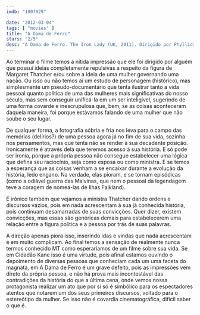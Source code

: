 ```yaml
---
imdb: "1007029"

date: "2012-03-04"
tags: [ "movies" ]
title: "A Dama de Ferro"
stars: "2/5"
desc: "A Dama de Ferro. The Iron Lady (UK, 2011). Dirigido por Phyllida Lloyd. Escrito por Abi Morgan. Com Meryl Streep, Jim Broadbent, Susan Brown, Alice da Cunha, Phoebe Waller-Bridge, Iain Glen, Alexandra Roach, Victoria Bewick, Emma Dewhurst."
---
```

Ao terminar o filme temos a nítida impressão que ele foi dirigido por alguém que possui ideias completamente repulsivas a respeito da figura de Margaret Thatcher e/ou sobre a ideia de uma mulher governando uma nação. Ou isso ou não temos aí um estudo de personagem (histórico), mas simplesmente um pseudo-documentário que tenta ilustrar tanto a vida pessoal quanto política de uma das mulheres mais significativas do nosso século, mas sem conseguir unificá-la em um ser inteligível, sugerindo de uma forma covarde e inescrupulosa que, bem, se as coisas aconteceram daquela maneira, foi porque estávamos falando de uma mulher que não soube o seu lugar.

De qualquer forma, a fotografia sóbria e fria nos leva para o campo das memórias (delírios?) de uma pessoa agora já no fim de sua vida, sozinha nos pensamentos, mas que tenta não se render à sua decadente posição. Ironicamente é através dela que teremos acesso à sua história. E só pode ser ironia, porque a própria pessoa não consegue estabelecer uma lógica que defina seu raciocínio, seja como esposa ou como ministra. E se temos a esperança que as coisas venham a se encaixar durante a evolução da história, ledo engano. Na verdade, elas pioram, e se tornam episódicas (como a odiável guerra das Malvinas, que nem o pessoal da legendagem teve a coragem de nomeá-las de Ilhas Falkland).

É irônico também que vejamos a ministra Thatcher dando ordens e discursos vazios, pois em nada acrescentam à sua já conhecida história, pois continuam desamarradas de suas convicções. Quer dizer, existem convicções, mas essas são genéricas demais para estabelecerem uma relação entre a figura política e a pessoa por trás de suas palavras.

A direção apenas piora isso, inserindo idas e vindas que nada acrescentam e em muito complicam. Ao final temos a sensação de realmente nunca termos conhecido MT como esperaríamos de um filme sobre sua vida. Se em Cidadão Kane isso é uma virtude, pois afinal estamos ouvindo o depoimento de diversas pessoas que conheciam cada um uma faceta do magnata, em A Dama de Ferro é um grave defeito, pois as impressões vem direto da própria pessoa, e não há prova mais incontestável das contradições da história do que a última cena, onde vemos nossa protagonista realizar um ato que por si só é simbólico para os espectadores atentos que notarem um dos seus primeiros discursos, voltado para o estereótipo da mulher. Se isso não é covardia cinematográfica, difícil saber o que é.

